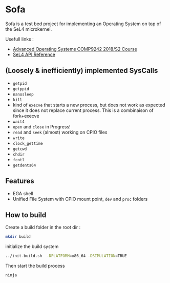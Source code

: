 # Sofa

Sofa is a test bed project for implementing an Operating System on top of the SeL4 microkernel.

Usefull links :

* [Advanced Operating Systems COMP9242 2018/S2 Course](http://www.cse.unsw.edu.au/~cs9242/)
* [SeL4 API Reference](https://docs.sel4.systems/ApiDoc.html#signal)

## (Loosely & inefficiently) implemented SysCalls
* `getpid`
* `getppid`
* `nanosleep`
* `kill`
*  kind of `execve` that starts a new process, but does not work as expected since it does not replace current process. This is a combinaison of fork+execve
* `wait4`
* `open` and  `close` in Progress!
* `read` and `seek` (almost) working on CPIO files
* `write`
* `clock_gettime`
* `getcwd`
* `chdir`
* `fcntl`
* `getdents64`

## Features
* EGA shell
* Unified File System with CPIO mount point, `dev` and `proc` folders

## How to build

Create a build folder in the root dir :

```bash
mkdir build
```
initialize the build system

```bash
../init-build.sh  -DPLATFORM=x86_64 -DSIMULATION=TRUE
```

Then start the build process

```bash
ninja
```